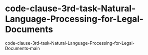 # code-clause-3rd-task-Natural-Language-Processing-for-Legal-Documents
code-clause-3rd-task-Natural-Language-Processing-for-Legal-Documents-main
